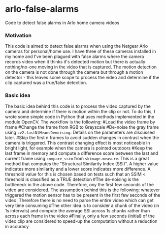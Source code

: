 # arlo-false-alarms
Code to detect false alarms in Arlo home camera videos

### Motivation
This code is aimed to detect false alarms when using the Netgear Arlo cameras for personal/home use. I have three of these cameras installed in my home and I've been plagued with false alarms where the camera records video when it thinks it's detected motion but there is actually nothing/no-one moving in the video that is captured. The motion detection on the camera is not done through the camera but through a motion detector - this leaves some scope to process the video and determine if the clip captured was a true/false detection. 

### Basic idea
The basic idea behind this code is to process the video captured by the camera and determine if there is motion within the clip or not. To do this, I wrote some simple code in Python that uses methods implemented in the module OpenCV. The workflow is the following: 
#Load the video frame by frame
#Change the frame from RGB to Grayscale 
#De-noise the gray frame using `cv2.fastNlMeansDenoising`. Details on the parameters are discussed later.
#Skip the first n frames to avoid sudden changes in contrast when the camera is triggered. This contrast changing effect is most noticeable in bright light, for example when the camera is pointed outdoors
#Keep the last frame in memory and compute a difference score between the last and current frame using `compare_ssim` from `skimage.measure`. This is a great method that computes the "Structural Similarity Index (SSI)". A higher value indicates more similarity and a lower score indicates more difference. A threshold value for this is chosen based on tests such that an SSIM < threshold is classified as a TRUE detection
#The de-noising is the bottleneck in the above code. Therefore, ony the first few seconds of the video are considered. The assumption behind this is the following: whatever triggered the motion sensor has to be present in the first few seconds of the video. Therefore there is no need to parse the entire video which can get very time consuming
#The other idea is to consider a chunk of the video (in 1s intervals) and compute the average SSI across 1s chunks rather than across each frame in the video
#Finally, only a few seconds (initial) of the video clip are considered to speed-up the computation without a reduction in accuracy
